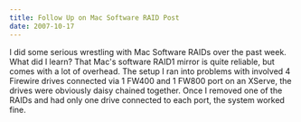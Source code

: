 ```yaml
---
title: Follow Up on Mac Software RAID Post
date: 2007-10-17
---
```

I did some serious wrestling with Mac Software RAIDs over the past week. What did I learn? That Mac's software RAID1 mirror is quite reliable, but comes with a lot of overhead. The setup I ran into problems with involved 4 Firewire drives connected via 1 FW400 and 1 FW800 port on an XServe, the drives were obviously daisy chained together. Once I removed one of the RAIDs and had only one drive connected to each port, the system worked fine.

